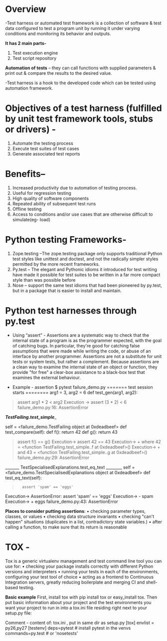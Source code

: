 # Overview

-Test harness or automated test framework is a collection of software & test data configured to test a program unit by running it under varying conditions and monitoring its behavior and outputs.

**It has 2 main parts-** 
1)	Test execution engine
2)	Test script repository

**Automation of tests** – they can call functions with supplied parameters & print out & compare the results to the desired value.

-Test harness is a hook to the developed code which can be tested using automation framework.

# Objectives of a test harness **(fulfilled by unit test framework tools, stubs or drivers)** -
1)	Automate the testing process
2)	Execute test suites of test cases
3)	Generate associated test reports

# Benefits–
1)	Increased productivity due to automation of testing process.
2)	Useful for regression testing
3)	High quality of software components
4)	Repeated ability of subsequent test runs
5)	Offline testing
6)	Access to conditions and/or use cases that are otherwise difficult to simulate(eg- load)

# Python testing Frameworks-
1)	Zope.testing –The zope.testing package only supports traditional Python test styles like unittest and doctest, and not the radically simpler styles permitted by the more recent frameworks.
2)	Py.test – The elegant and Pythonic idioms it introduced for test writing have made it possible for test suites to be written in a far more compact style than was possible before
3)	Nose – support the same test idioms that had been pioneered by py.test, but in a package that is easier to install and maintain.

# Python test harnesses through py.test

- Using “assert” - Assertions are a systematic way to check that the internal state of a program is as the programmer expected, with the goal of catching bugs. In particular, they're good for catching false assumptions that were made while writing the code, or abuse of an interface by another programmer. Assertions are not a substitute for unit tests or system tests, but rather a complement. Because assertions are a clean way to examine the internal state of an object or function, they provide "for free" a clear-box assistance to a black-box test that examines the external behaviour.

- Example - assertion $ pytest failure_demo.py
	======= test session starts ========
 arg1 = 3, arg2 = 6
 def test_gen(arg1, arg2):
 >    assert arg1 * 2 < arg2
 Execution ->  assert (3 * 2) < 6
 failure_demo.py:16: AssertionError

 _______TestFailing.test_simple________
 
 self = <failure_demo.TestFailing object at 0xdeadbeef>
 def test_compare(self):
 def f():
    return 42
 def g():
    return 43
 > assert f() == g()
Execution->    assert 42 == 43
Execution->    +  where 42 = <function TestFailing.test_simple.<locals>.f at 0xdeadbeef>()
Execution->    +  and   43 = <function TestFailing.test_simple.<locals>.g at 0xdeadbeef>()
failure_demo.py:29: AssertionError

_______ TestSpecialisedExplanations.test_eq_text ________
self = <failure_demo.TestSpecialisedExplanations object at 0xdeadbeef>
		 def test_eq_text(self):
>       assert 'spam' == 'eggs'
Execution-> AssertionError: assert 'spam' == 'eggs'
Execution-> - spam
Execution-> + eggs
failure_demo.py:43: AssertionError

**Places to consider putting assertions**:
•	checking parameter types, classes, or values
•	checking data structure invariants
•	checking "can't happen" situations (duplicates in a list, contradictory state variables.)
•	after calling a function, to make sure that its return is reasonable

# TOX -
Tox is a generic virtualenv management and test command line tool you can use for:
•	checking your package installs correctly with different Python versions and interpreters
•	running your tests in each of the environments, configuring your test tool of choice
•	acting as a frontend to Continuous Integration servers, greatly reducing boilerplate and merging CI and shell-based testing.

**Basic example**
First, install tox with pip install tox or easy_install tox. Then put basic information about your project and the test environments you want your project to run in into a tox.ini file residing right next to your setup.py file:

Comment - content of: tox.ini , put in same dir as setup.py
[tox]
envlist = py26,py27
[testenv]
deps=pytest       # install pytest in the venvs
commands=py.test  # or 'nosetests'
